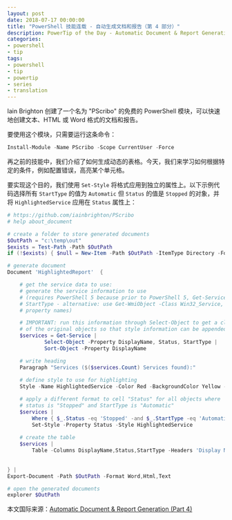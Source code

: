 ```yaml
---
layout: post
date: 2018-07-17 00:00:00
title: "PowerShell 技能连载 - 自动生成文档和报告（第 4 部分）"
description: PowerTip of the Day - Automatic Document & Report Generation (Part 4)
categories:
- powershell
- tip
tags:
- powershell
- tip
- powertip
- series
- translation
---
```

Iain Brighton 创建了一个名为 "PScribo" 的免费的 PowerShell 模块，可以快速地创建文本、HTML 或 Word 格式的文档和报告。

要使用这个模块，只需要运行这条命令：

```powershell
Install-Module -Name PScribo -Scope CurrentUser -Force
```

再之前的技能中，我们介绍了如何生成动态的表格。今天，我们来学习如何根据特定的条件，例如配置错误，高亮某个单元格。

要实现这个目的，我们使用 `Set-Style` 将格式应用到独立的属性上。以下示例代码选择所有 `StartType` 的值为 `Automatic` 但 `Status` 的值是 `Stopped` 的对象，并将 `HighlightedService` 应用在 `Status` 属性上：

```powershell
# https://github.com/iainbrighton/PScribo
# help about_document

# create a folder to store generated documents
$OutPath = "c:\temp\out"
$exists = Test-Path -Path $OutPath
if (!$exists) { $null = New-Item -Path $OutPath -ItemType Directory -Force }

# generate document
Document 'HighlightedReport'  {

    # get the service data to use:
    # generate the service information to use
    # (requires PowerShell 5 because prior to PowerShell 5, Get-Service does not supply
    # StartType - alternative: use Get-WmiObject -Class Win32_Service, and adjust
    # property names)

    # IMPORTANT: run this information through Select-Object to get a cloned copy
    # of the original objects so that style information can be appended
    $services = Get-Service | 
            Select-Object -Property DisplayName, Status, StartType | 
            Sort-Object -Property DisplayName

    # write heading
    Paragraph "Services ($($services.Count) Services found):"
    
    # define style to use for highlighting
    Style -Name HighlightedService -Color Red -BackgroundColor Yellow -Bold

    # apply a different format to cell "Status" for all objects where
    # status is "Stopped" and StartType is "Automatic"
    $services | 
        Where { $_.Status -eq 'Stopped' -and $_.StartType -eq 'Automatic'} | 
        Set-Style -Property Status -Style HighlightedService
    
    # create the table    
    $services | 
        Table -Columns DisplayName,Status,StartType -Headers 'Display Name','Status','Startup Type' -Tabs 1
    
    
} | 
Export-Document -Path $OutPath -Format Word,Html,Text

# open the generated documents
explorer $OutPath
```

<!--more-->
本文国际来源：[Automatic Document & Report Generation (Part 4)](http://community.idera.com/powershell/powertips/b/tips/posts/automatic-document-report-generation-part-4)
